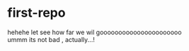 # first-repo
hehehe let see how far we wil goooooooooooooooooooooo
<br>
ummm its not bad , actually...!